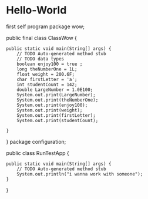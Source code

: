 # Hello-World
first self program
package wow;

public final class ClassWow {

	public static void main(String[] args) {
		// TODO Auto-generated method stub
		// TODO data types
		boolean enjoy100 = true ;
		long theNumberOne = 1L; 
		float weight = 200.6F;
		char firstLetter = 'a';
		int studentCount = 142;
		double LargeNumber = 1.0E100;
		System.out.print(LargeNumber);
		System.out.print(theNumberOne);
		System.out.print(enjoy100);
		System.out.print(weight);
		System.out.print(firstLetter);
		System.out.print(studentCount);

	}

}
package configuration;

public class RunTestApp {

	public static void main(String[] args) {
		// TODO Auto-generated method stub
		System.out.println("i wanna work with someone");
	}
}

